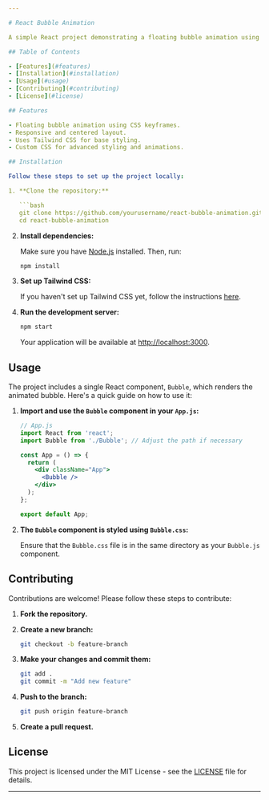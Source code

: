 ```yaml
---

# React Bubble Animation

A simple React project demonstrating a floating bubble animation using Tailwind CSS and custom CSS. The animation effect is achieved through a combination of Tailwind for base styles and custom CSS for more complex styles.

## Table of Contents

- [Features](#features)
- [Installation](#installation)
- [Usage](#usage)
- [Contributing](#contributing)
- [License](#license)

## Features

- Floating bubble animation using CSS keyframes.
- Responsive and centered layout.
- Uses Tailwind CSS for base styling.
- Custom CSS for advanced styling and animations.

## Installation

Follow these steps to set up the project locally:

1. **Clone the repository:**

   ```bash
   git clone https://github.com/yourusername/react-bubble-animation.git
   cd react-bubble-animation
   ```

2. **Install dependencies:**

   Make sure you have [Node.js](https://nodejs.org/) installed. Then, run:

   ```bash
   npm install
   ```

3. **Set up Tailwind CSS:**

   If you haven't set up Tailwind CSS yet, follow the instructions [here](https://tailwindcss.com/docs/guides/create-react-app).

4. **Run the development server:**

   ```bash
   npm start
   ```

   Your application will be available at [http://localhost:3000](http://localhost:3000).

## Usage

The project includes a single React component, `Bubble`, which renders the animated bubble. Here's a quick guide on how to use it:

1. **Import and use the `Bubble` component in your `App.js`:**

   ```jsx
   // App.js
   import React from 'react';
   import Bubble from './Bubble'; // Adjust the path if necessary

   const App = () => {
     return (
       <div className="App">
         <Bubble />
       </div>
     );
   };

   export default App;
   ```

2. **The `Bubble` component is styled using `Bubble.css`:**

   Ensure that the `Bubble.css` file is in the same directory as your `Bubble.js` component.

## Contributing

Contributions are welcome! Please follow these steps to contribute:

1. **Fork the repository.**
2. **Create a new branch:**

   ```bash
   git checkout -b feature-branch
   ```

3. **Make your changes and commit them:**

   ```bash
   git add .
   git commit -m "Add new feature"
   ```

4. **Push to the branch:**

   ```bash
   git push origin feature-branch
   ```

5. **Create a pull request.**

## License

This project is licensed under the MIT License - see the [LICENSE](LICENSE) file for details.

---
```

